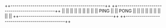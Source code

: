 ++-----------------------------------------------++
++-----------------------------------------------++
||                                               ||
||                                               ||
||                                               ||
||                                               ||
||                   PING                        ||
||                     PONG                      ||
||                                               ||
||                                               ||
||                                               ||
||                                               ||
++-----------------------------------------------++
++-----------------------------------------------++
